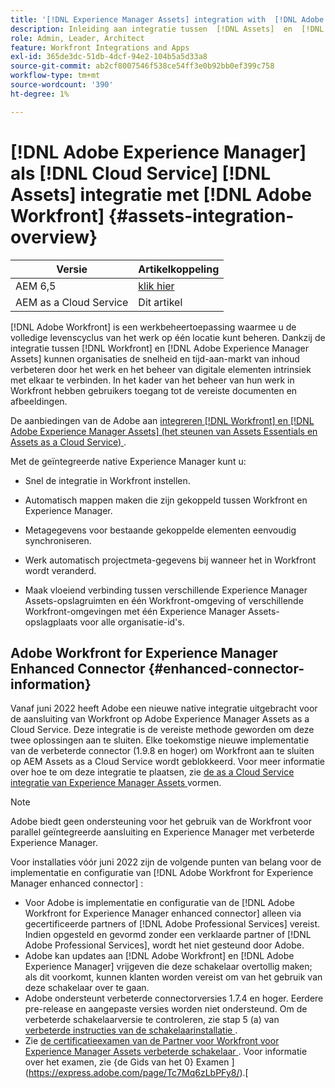 ```yaml
---
title: '[!DNL Experience Manager Assets] integration with  [!DNL Adobe Workfront]'
description: Inleiding aan integratie tussen  [!DNL Assets]  en  [!DNL Workfront]
role: Admin, Leader, Architect
feature: Workfront Integrations and Apps
exl-id: 365de3dc-51db-4dcf-94e2-104b5a5d33a8
source-git-commit: ab2cf8007546f538ce54ff3e0b92bb0ef399c758
workflow-type: tm+mt
source-wordcount: '390'
ht-degree: 1%

---
```


# [!DNL Adobe Experience Manager] als [!DNL Cloud Service] [!DNL Assets] integratie met [!DNL Adobe Workfront] {#assets-integration-overview}

| Versie | Artikelkoppeling |
| -------- | ---------------------------- |
| AEM 6,5 | [ klik hier ](https://experienceleague.adobe.com/docs/experience-manager-65/assets/integrations/workfront-integrations.html) |
| AEM as a Cloud Service | Dit artikel |

[!DNL Adobe Workfront] is een werkbeheertoepassing waarmee u de volledige levenscyclus van het werk op één locatie kunt beheren. Dankzij de integratie tussen [!DNL Workfront] en [!DNL Adobe Experience Manager Assets] kunnen organisaties de snelheid en tijd-aan-markt van inhoud verbeteren door het werk en het beheer van digitale elementen intrinsiek met elkaar te verbinden. In het kader van het beheer van hun werk in Workfront hebben gebruikers toegang tot de vereiste documenten en afbeeldingen.

De aanbiedingen van de Adobe aan [ integreren  [!DNL Workfront]  en  [!DNL Adobe Experience Manager Assets]  (het steunen van Assets Essentials en Assets as a Cloud Service) ](https://experienceleague.adobe.com/docs/workfront/using/documents/wf-aem-integrations/wf-aem-essentials/aem-asset-integrations.html).

Met de geïntegreerde native Experience Manager kunt u:

* Snel de integratie in Workfront instellen.

* Automatisch mappen maken die zijn gekoppeld tussen Workfront en Experience Manager.

* Metagegevens voor bestaande gekoppelde elementen eenvoudig synchroniseren.

* Werk automatisch projectmeta-gegevens bij wanneer het in Workfront wordt veranderd.

* Maak vloeiend verbinding tussen verschillende Experience Manager Assets-opslagruimten en één Workfront-omgeving of verschillende Workfront-omgevingen met één Experience Manager Assets-opslagplaats voor alle organisatie-id&#39;s.


## Adobe Workfront for Experience Manager Enhanced Connector {#enhanced-connector-information}


Vanaf juni 2022 heeft Adobe een nieuwe native integratie uitgebracht voor de aansluiting van Workfront op Adobe Experience Manager Assets as a Cloud Service. Deze integratie is de vereiste methode geworden om deze twee oplossingen aan te sluiten. Elke toekomstige nieuwe implementatie van de verbeterde connector (1.9.8 en hoger) om Workfront aan te sluiten op AEM Assets as a Cloud Service wordt geblokkeerd. Voor meer informatie over hoe te om deze integratie te plaatsen, zie [ de as a Cloud Service integratie van Experience Manager Assets ](workfront-connector-configure.md) vormen.

>[!NOTE]
>
>Adobe biedt geen ondersteuning voor het gebruik van de Workfront voor parallel geïntegreerde aansluiting en Experience Manager met verbeterde Experience Manager.

Voor installaties vóór juni 2022 zijn de volgende punten van belang voor de implementatie en configuratie van [!DNL Adobe Workfront for Experience Manager enhanced connector] :

* Voor Adobe is implementatie en configuratie van de [!DNL Adobe Workfront for Experience Manager enhanced connector] alleen via gecertificeerde partners of [!DNL Adobe Professional Services] vereist. Indien opgesteld en gevormd zonder een verklaarde partner of [!DNL Adobe Professional Services], wordt het niet gesteund door Adobe.
* Adobe kan updates aan [!DNL Adobe Workfront] en [!DNL Adobe Experience Manager] vrijgeven die deze schakelaar overtollig maken; als dit voorkomt, kunnen klanten worden vereist om van het gebruik van deze schakelaar over te gaan.
* Adobe ondersteunt verbeterde connectorversies 1.7.4 en hoger. Eerdere pre-release en aangepaste versies worden niet ondersteund. Om de verbeterde schakelaarversie te controleren, zie stap 5 (a) van [ verbeterde instructies van de schakelaarinstallatie ](workfront-connector-install.md).
* Zie [ de certificatieexamen van de Partner voor Workfront voor Experience Manager Assets verbeterde schakelaar ](https://solutionpartners.adobe.com/solution-partners/home/applications/experience_cloud/workfront/journey/dev_core.html). Voor informatie over het examen, zie {de Gids van het 0} Examen ](https://express.adobe.com/page/Tc7Mq6zLbPFy8/).[